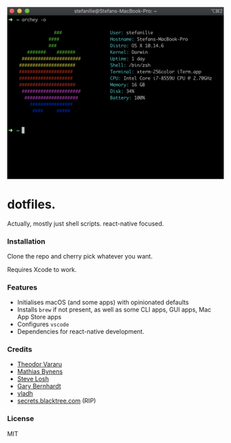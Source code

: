 <div align="center">
  <img src="assets/screenshot.png" alt="Screenshot" width="650" />
</div>

# dotfiles.

Actually, mostly just shell scripts. react-native focused.

### Installation

Clone the repo and cherry pick whatever you want.

Requires Xcode to work.

### Features

- Initialises macOS (and some apps) with opinionated defaults
- Installs `brew` if not present, as well as some CLI apps, GUI apps, Mac App Store apps
- Configures `vscode`
- Dependencies for react-native development.

### Credits

- [Theodor Vararu](https://github.com/tvararu)
- [Mathias Bynens](https://github.com/mathiasbynens/dotfiles)
- [Steve Losh](https://bitbucket.org/sjl/dotfiles/src/e8ba45f413665278c11f2de3a1d67a1da3832d34/osx.sh?at=default)
- [Gary Bernhardt](https://github.com/garybernhardt/dotfiles)
- [vladh](https://github.com/vladh/dotfiles)
- [secrets.blacktree.com](http://secrets.blacktree.com) (RIP)

### License

MIT
